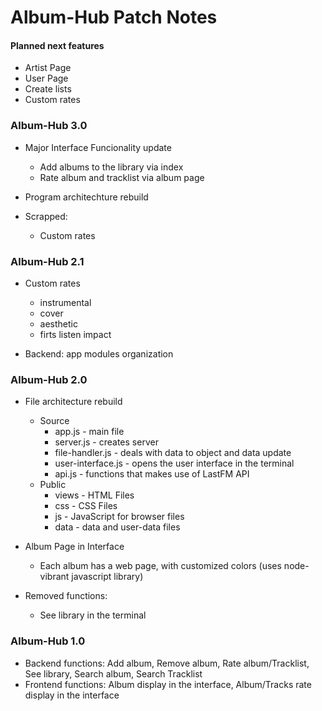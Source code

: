 # Album-Hub Patch Notes

#### Planned next features

- Artist Page
- User Page
- Create lists
- Custom rates

### Album-Hub 3.0

- Major Interface Funcionality update
  - Add albums to the library via index
  - Rate album and tracklist via album page
  
- Program architechture rebuild

- Scrapped:
  - Custom rates

### Album-Hub 2.1

- Custom rates
  - instrumental
  - cover
  - aesthetic
  - firts listen impact

- Backend: app modules organization

### Album-Hub 2.0

- File architecture rebuild
  - Source
    -  app.js - main file
    -  server.js - creates server
    -  file-handler.js - deals with data to object and data update
    -  user-interface.js - opens the user interface in the terminal
    -  api.js - functions that makes use of LastFM API
  - Public
    - views - HTML Files
    - css - CSS Files
    - js - JavaScript for browser files
    - data - data and user-data files

- Album Page in Interface
  - Each album has a web page, with customized colors (uses node-vibrant javascript library)

- Removed functions:
  - See library in the terminal

### Album-Hub 1.0

- Backend functions: Add album, Remove album, Rate album/Tracklist, See library, Search album, Search Tracklist
- Frontend functions: Album display in the interface, Album/Tracks rate display in the interface